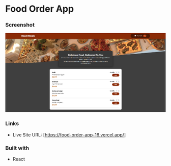 # Food Order App

### Screenshot

![](screenshot/Screenshot.png)

### Links

- Live Site URL: [https://food-order-app-16.vercel.app/]

### Built with

- React

